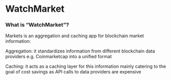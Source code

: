 # WatchMarket
### What is “WatchMarket”?
Markets is an aggregation and caching app for blockchain market information:

Aggregation: it standardizes information from different blockchain data providers e.g. Coinmarketcap into a unified format

Caching: it acts as a caching layer for this information mainly catering to the goal of cost savings as API calls to data providers are expensive


